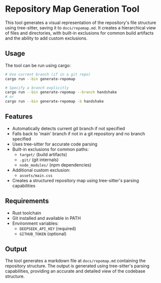 # Repository Map Generation Tool

This tool generates a visual representation of the repository's file structure using tree-sitter, saving it to `docs/repomap.md`. It creates a hierarchical view of files and directories, with built-in exclusions for common build artifacts and the ability to add custom exclusions.

## Usage

The tool can be run using cargo:

```bash
# Use current branch (if in a git repo)
cargo run --bin generate-repomap

# Specify a branch explicitly
cargo run --bin generate-repomap --branch handshake
# or
cargo run --bin generate-repomap -b handshake
```

## Features

- Automatically detects current git branch if not specified
- Falls back to 'main' branch if not in a git repository and no branch specified
- Uses tree-sitter for accurate code parsing
- Built-in exclusions for common paths:
  - `target/` (build artifacts)
  - `.git/` (git internals)
  - `node_modules/` (npm dependencies)
- Additional custom exclusion:
  - `assets/main.css`
- Creates a structured repository map using tree-sitter's parsing capabilities

## Requirements

- Rust toolchain
- Git installed and available in PATH
- Environment variables:
  - `DEEPSEEK_API_KEY` (required)
  - `GITHUB_TOKEN` (optional)

## Output

The tool generates a markdown file at `docs/repomap.md` containing the repository structure. The output is generated using tree-sitter's parsing capabilities, providing an accurate and detailed view of the codebase structure.